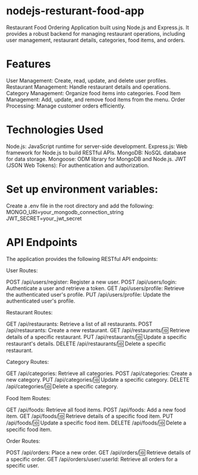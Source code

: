 # nodejs-resturant-food-app

Restaurant Food Ordering Application
built using Node.js and Express.js.
It provides a robust backend for managing restaurant operations,
including user management, restaurant details, categories, food items, and orders.

# Features

User Management: Create, read, update, and delete user profiles.
Restaurant Management: Handle restaurant details and operations.
Category Management: Organize food items into categories.
Food Item Management: Add, update, and remove food items from the menu.
Order Processing: Manage customer orders efficiently.

# Technologies Used

Node.js: JavaScript runtime for server-side development.
Express.js: Web framework for Node.js to build RESTful APIs.
MongoDB: NoSQL database for data storage.
Mongoose: ODM library for MongoDB and Node.js.
JWT (JSON Web Tokens): For authentication and authorization.

# Set up environment variables:

Create a .env file in the root directory and add the following:
MONGO_URI=your_mongodb_connection_string
JWT_SECRET=your_jwt_secret

# API Endpoints

The application provides the following RESTful API endpoints:

User Routes:

POST /api/users/register: Register a new user.
POST /api/users/login: Authenticate a user and retrieve a token.
GET /api/users/profile: Retrieve the authenticated user's profile.
PUT /api/users/profile: Update the authenticated user's profile.

Restaurant Routes:

GET /api/restaurants: Retrieve a list of all restaurants.
POST /api/restaurants: Create a new restaurant.
GET /api/restaurants/:id: Retrieve details of a specific restaurant.
PUT /api/restaurants/:id: Update a specific restaurant's details.
DELETE /api/restaurants/:id: Delete a specific restaurant.

Category Routes:

GET /api/categories: Retrieve all categories.
POST /api/categories: Create a new category.
PUT /api/categories/:id: Update a specific category.
DELETE /api/categories/:id: Delete a specific category.

Food Item Routes:

GET /api/foods: Retrieve all food items.
POST /api/foods: Add a new food item.
GET /api/foods/:id: Retrieve details of a specific food item.
PUT /api/foods/:id: Update a specific food item.
DELETE /api/foods/:id: Delete a specific food item.

Order Routes:

POST /api/orders: Place a new order.
GET /api/orders/:id: Retrieve details of a specific order.
GET /api/orders/user/:userId: Retrieve all orders for a specific user.
